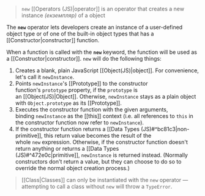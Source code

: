 
>`new` [[Operators (JS)|operator]]  is an operator that creates a new instance *(екземпляр)* of a object

The **`new`** operator lets developers create an instance of a user-defined object type or of one of the built-in object types that has a [[Constructor|constructor]] function.

When a function is called with the **`new`** keyword, the function will be used as a [[Constructor|constructor]]. `new` will do the following things:

1. Creates a blank, plain JavaScript [[Object(JS)|object]]. For convenience, let's call it `newInstance`.
2. Points `newInstance`'s [[Prototype]] to the constructor function's `prototype` property, if the `prototype` is an [[Object(JS)|Object]]. Otherwise, `newInstance` stays as a plain object with `Object.prototype` as its [[Prototype]].
3.  Executes the constructor function with the given arguments, binding `newInstance` as the [[this]] context (i.e. all references to `this` in the constructor function now refer to `newInstance`).
4. If the constructor function returns a [[Data Types (JS)#^bc81c3|non-primitive]], this return value becomes the result of the whole `new` expression. Otherwise, if the constructor function doesn't return anything or returns a [[Data Types (JS)#^472e0c|primitive]], `newInstance` is returned instead. (Normally constructors don't return a value, but they can choose to do so to override the normal object creation process.)

>[[Class|Classes]] can only be instantiated with the `new` operator — attempting to call a class without `new` will throw a `TypeError`.